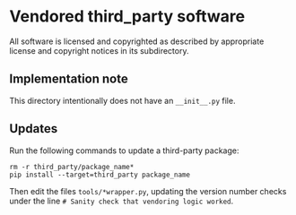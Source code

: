 # Vendored third_party software

All software is licensed and copyrighted as described by appropriate
license and copyright notices in its subdirectory.

## Implementation note

This directory intentionally does not have an `__init__.py` file.

## Updates

Run the following commands to update a third-party package:

``` shell
rm -r third_party/package_name*
pip install --target=third_party package_name
```

Then edit the files `tools/*wrapper.py`, updating the version number checks
under the line `# Sanity check that vendoring logic worked`.
